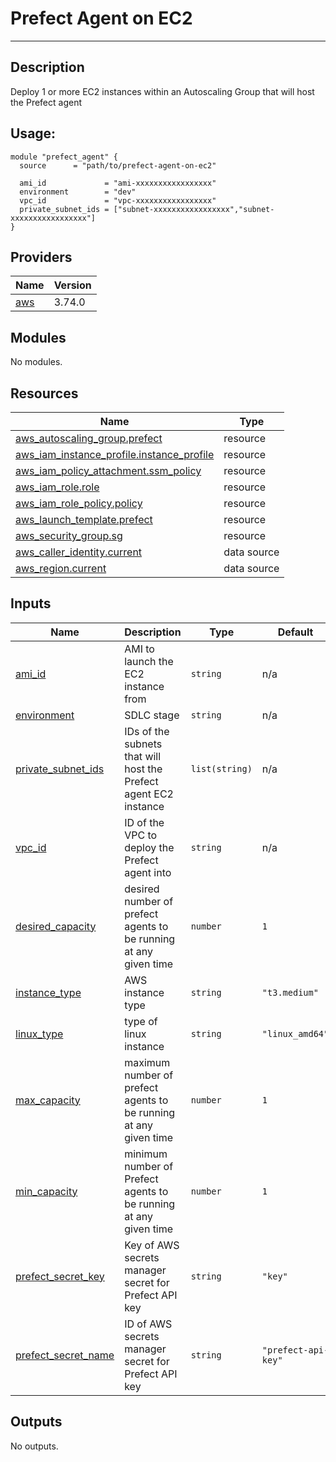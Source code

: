# Prefect Agent on EC2

---

## Description

Deploy 1 or more EC2 instances within an Autoscaling Group that will host the Prefect agent

## Usage:

```
module "prefect_agent" {
  source      = "path/to/prefect-agent-on-ec2"

  ami_id             = "ami-xxxxxxxxxxxxxxxxx"
  environment        = "dev"
  vpc_id             = "vpc-xxxxxxxxxxxxxxxxx"
  private_subnet_ids = ["subnet-xxxxxxxxxxxxxxxxx","subnet-xxxxxxxxxxxxxxxxx"]
}
```
<!-- BEGIN_TF_DOCS -->


## Providers

| Name | Version |
|------|---------|
| <a name="provider_aws"></a> [aws](#provider\_aws) | 3.74.0 |

## Modules

No modules.

## Resources

| Name | Type |
|------|------|
| [aws_autoscaling_group.prefect](https://registry.terraform.io/providers/hashicorp/aws/latest/docs/resources/autoscaling_group) | resource |
| [aws_iam_instance_profile.instance_profile](https://registry.terraform.io/providers/hashicorp/aws/latest/docs/resources/iam_instance_profile) | resource |
| [aws_iam_policy_attachment.ssm_policy](https://registry.terraform.io/providers/hashicorp/aws/latest/docs/resources/iam_policy_attachment) | resource |
| [aws_iam_role.role](https://registry.terraform.io/providers/hashicorp/aws/latest/docs/resources/iam_role) | resource |
| [aws_iam_role_policy.policy](https://registry.terraform.io/providers/hashicorp/aws/latest/docs/resources/iam_role_policy) | resource |
| [aws_launch_template.prefect](https://registry.terraform.io/providers/hashicorp/aws/latest/docs/resources/launch_template) | resource |
| [aws_security_group.sg](https://registry.terraform.io/providers/hashicorp/aws/latest/docs/resources/security_group) | resource |
| [aws_caller_identity.current](https://registry.terraform.io/providers/hashicorp/aws/latest/docs/data-sources/caller_identity) | data source |
| [aws_region.current](https://registry.terraform.io/providers/hashicorp/aws/latest/docs/data-sources/region) | data source |

## Inputs

| Name | Description | Type | Default | Required |
|------|-------------|------|---------|:--------:|
| <a name="input_ami_id"></a> [ami\_id](#input\_ami\_id) | AMI to launch the EC2 instance from | `string` | n/a | yes |
| <a name="input_environment"></a> [environment](#input\_environment) | SDLC stage | `string` | n/a | yes |
| <a name="input_private_subnet_ids"></a> [private\_subnet\_ids](#input\_private\_subnet\_ids) | IDs of the subnets that will host the Prefect agent EC2 instance | `list(string)` | n/a | yes |
| <a name="input_vpc_id"></a> [vpc\_id](#input\_vpc\_id) | ID of the VPC to deploy the Prefect agent into | `string` | n/a | yes |
| <a name="input_desired_capacity"></a> [desired\_capacity](#input\_desired\_capacity) | desired number of prefect agents to be running at any given time | `number` | `1` | no |
| <a name="input_instance_type"></a> [instance\_type](#input\_instance\_type) | AWS instance type | `string` | `"t3.medium"` | no |
| <a name="input_linux_type"></a> [linux\_type](#input\_linux\_type) | type of linux instance | `string` | `"linux_amd64"` | no |
| <a name="input_max_capacity"></a> [max\_capacity](#input\_max\_capacity) | maximum number of prefect agents to be running at any given time | `number` | `1` | no |
| <a name="input_min_capacity"></a> [min\_capacity](#input\_min\_capacity) | minimum number of Prefect agents to be running at any given time | `number` | `1` | no |
| <a name="input_prefect_secret_key"></a> [prefect\_secret\_key](#input\_prefect\_secret\_key) | Key of AWS secrets manager secret for Prefect API key | `string` | `"key"` | no |
| <a name="input_prefect_secret_name"></a> [prefect\_secret\_name](#input\_prefect\_secret\_name) | ID of AWS secrets manager secret for Prefect API key | `string` | `"prefect-api-key"` | no |

## Outputs

No outputs.
<!-- END_TF_DOCS -->